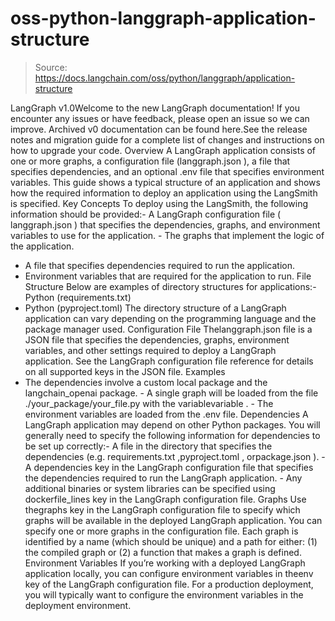 # oss-python-langgraph-application-structure

> Source: https://docs.langchain.com/oss/python/langgraph/application-structure

LangGraph v1.0Welcome to the new LangGraph documentation! If you encounter any issues or have feedback, please open an issue so we can improve. Archived v0 documentation can be found here.See the release notes and migration guide for a complete list of changes and instructions on how to upgrade your code.
Overview
A LangGraph application consists of one or more graphs, a configuration file (langgraph.json
), a file that specifies dependencies, and an optional .env
file that specifies environment variables.
This guide shows a typical structure of an application and shows how the required information to deploy an application using the LangSmith is specified.
Key Concepts
To deploy using the LangSmith, the following information should be provided:- A LangGraph configuration file (
langgraph.json
) that specifies the dependencies, graphs, and environment variables to use for the application. - The graphs that implement the logic of the application.
- A file that specifies dependencies required to run the application.
- Environment variables that are required for the application to run.
File Structure
Below are examples of directory structures for applications:- Python (requirements.txt)
- Python (pyproject.toml)
The directory structure of a LangGraph application can vary depending on the programming language and the package manager used.
Configuration File
Thelanggraph.json
file is a JSON file that specifies the dependencies, graphs, environment variables, and other settings required to deploy a LangGraph application.
See the LangGraph configuration file reference for details on all supported keys in the JSON file.
Examples
- The dependencies involve a custom local package and the
langchain_openai
package. - A single graph will be loaded from the file
./your_package/your_file.py
with the variablevariable
. - The environment variables are loaded from the
.env
file.
Dependencies
A LangGraph application may depend on other Python packages. You will generally need to specify the following information for dependencies to be set up correctly:-
A file in the directory that specifies the dependencies (e.g.
requirements.txt
,pyproject.toml
, orpackage.json
). -
A
dependencies
key in the LangGraph configuration file that specifies the dependencies required to run the LangGraph application. -
Any additional binaries or system libraries can be specified using
dockerfile_lines
key in the LangGraph configuration file.
Graphs
Use thegraphs
key in the LangGraph configuration file to specify which graphs will be available in the deployed LangGraph application.
You can specify one or more graphs in the configuration file. Each graph is identified by a name (which should be unique) and a path for either: (1) the compiled graph or (2) a function that makes a graph is defined.
Environment Variables
If you’re working with a deployed LangGraph application locally, you can configure environment variables in theenv
key of the LangGraph configuration file.
For a production deployment, you will typically want to configure the environment variables in the deployment environment.